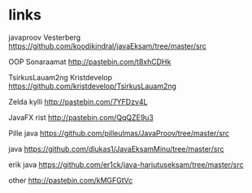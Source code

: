 # links
javaproov Vesterberg https://github.com/koodikindral/javaEksam/tree/master/src

OOP Sonaraamat http://pastebin.com/t8xhCDHk

TsirkusLauam2ng Kristdevelop https://github.com/kristdevelop/TsirkusLauam2ng

Zelda kylli http://pastebin.com/7YFDzv4L

JavaFX rist http://pastebin.com/QqQZE9u3

Pille java https://github.com/pilleulmas/JavaProov/tree/master/src


java https://github.com/dlukas1/JavaEksamMinu/tree/master/src

erik java https://github.com/er1ck/java-harjutuseksam/tree/master/src


other
http://pastebin.com/kMGFGtVc

